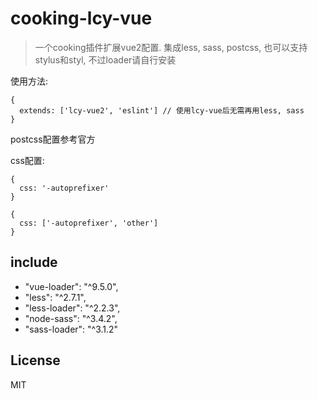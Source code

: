 # cooking-lcy-vue

> 一个cooking插件扩展vue2配置.
> 集成less, sass, postcss, 也可以支持stylus和styl, 不过loader请自行安装

使用方法:
```
{
  extends: ['lcy-vue2', 'eslint'] // 使用lcy-vue后无需再用less, sass
}
```

postcss配置参考官方

css配置:
```
{
  css: '-autoprefixer'
}
```
```
{
  css: ['-autoprefixer', 'other']
}
```

## include
- "vue-loader": "^9.5.0",
- "less": "^2.7.1",
- "less-loader": "^2.2.3",
- "node-sass": "^3.4.2",
- "sass-loader": "^3.1.2"

## License
MIT
